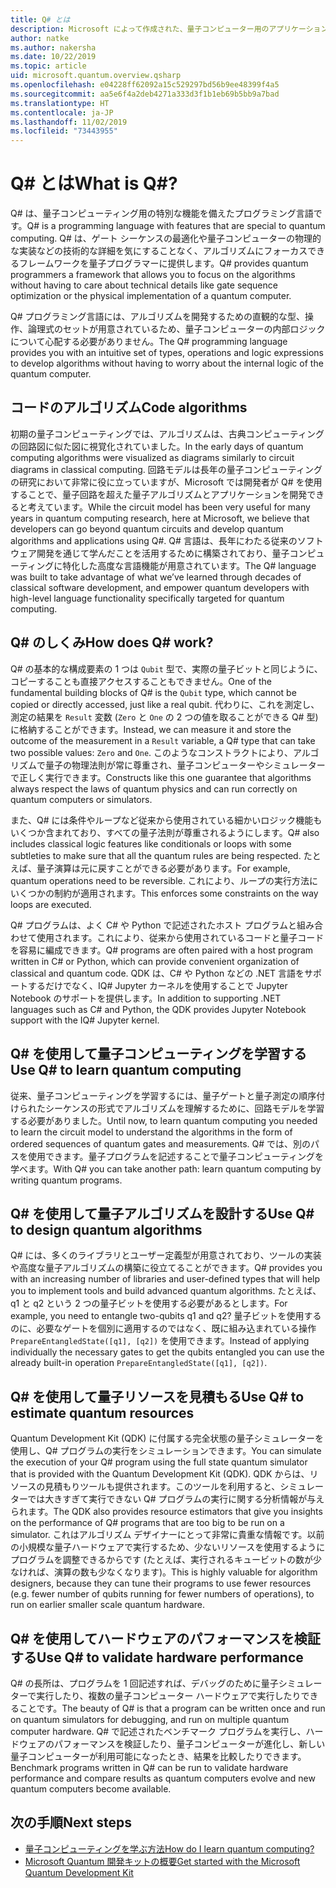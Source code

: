 ```yaml
---
title: Q# とは
description: Microsoft によって作成された、量子コンピューター用のアプリケーションを開発するためのプログラミング言語である Q# について説明します。
author: natke
ms.author: nakersha
ms.date: 10/22/2019
ms.topic: article
uid: microsoft.quantum.overview.qsharp
ms.openlocfilehash: e04228ff62092a15c529297bd56b9ee48399f4a5
ms.sourcegitcommit: aa5e6f4a2deb4271a333d3f1b1eb69b5bb9a7bad
ms.translationtype: HT
ms.contentlocale: ja-JP
ms.lasthandoff: 11/02/2019
ms.locfileid: "73443955"
---
```

# <a name="what-is-q"></a><span data-ttu-id="a8fea-103">Q# とは</span><span class="sxs-lookup"><span data-stu-id="a8fea-103">What is Q#?</span></span>

<span data-ttu-id="a8fea-104">Q# は、量子コンピューティング用の特別な機能を備えたプログラミング言語です。</span><span class="sxs-lookup"><span data-stu-id="a8fea-104">Q# is a programming language with features that are special to quantum computing.</span></span> <span data-ttu-id="a8fea-105">Q# は、ゲート シーケンスの最適化や量子コンピューターの物理的な実装などの技術的な詳細を気にすることなく、アルゴリズムにフォーカスできるフレームワークを量子プログラマーに提供します。</span><span class="sxs-lookup"><span data-stu-id="a8fea-105">Q# provides quantum programmers a framework that allows you to focus on the algorithms without having to care about technical details like gate sequence optimization or the physical implementation of a quantum computer.</span></span>

<span data-ttu-id="a8fea-106">Q# プログラミング言語には、アルゴリズムを開発するための直観的な型、操作、論理式のセットが用意されているため、量子コンピューターの内部ロジックについて心配する必要がありません。</span><span class="sxs-lookup"><span data-stu-id="a8fea-106">The Q# programming language provides you with an intuitive set of types, operations and logic expressions to develop algorithms without having to worry about the internal logic of the quantum computer.</span></span>

## <a name="code-algorithms"></a><span data-ttu-id="a8fea-107">コードのアルゴリズム</span><span class="sxs-lookup"><span data-stu-id="a8fea-107">Code algorithms</span></span>

<span data-ttu-id="a8fea-108">初期の量子コンピューティングでは、アルゴリズムは、古典コンピューティングの回路図に似た図に視覚化されていました。</span><span class="sxs-lookup"><span data-stu-id="a8fea-108">In the early days of quantum computing algorithms were visualized as diagrams similarly to circuit diagrams in classical computing.</span></span>  <span data-ttu-id="a8fea-109">回路モデルは長年の量子コンピューティングの研究において非常に役に立っていますが、Microsoft では開発者が Q# を使用することで、量子回路を超えた量子アルゴリズムとアプリケーションを開発できると考えています。</span><span class="sxs-lookup"><span data-stu-id="a8fea-109">While the circuit model has been very useful for many years in quantum computing research, here at Microsoft, we believe that developers can go beyond quantum circuits and develop quantum algorithms and applications using Q#.</span></span> <span data-ttu-id="a8fea-110">Q# 言語は、長年にわたる従来のソフトウェア開発を通じて学んだことを活用するために構築されており、量子コンピューティングに特化した高度な言語機能が用意されています。</span><span class="sxs-lookup"><span data-stu-id="a8fea-110">The Q# language was built to take advantage of what we’ve learned through decades of classical software development, and empower quantum developers with high-level language functionality specifically targeted for quantum computing.</span></span>


## <a name="how-does-q-work"></a><span data-ttu-id="a8fea-111">Q# のしくみ</span><span class="sxs-lookup"><span data-stu-id="a8fea-111">How does Q# work?</span></span>

<span data-ttu-id="a8fea-112">Q# の基本的な構成要素の 1 つは `Qubit` 型で、実際の量子ビットと同じように、コピーすることも直接アクセスすることもできません。</span><span class="sxs-lookup"><span data-stu-id="a8fea-112">One of the fundamental building blocks of Q# is the `Qubit` type, which cannot be copied or directly accessed, just like a real qubit.</span></span> <span data-ttu-id="a8fea-113">代わりに、これを測定し、測定の結果を `Result` 変数 (`Zero` と `One` の 2 つの値を取ることができる Q# 型) に格納することができます。</span><span class="sxs-lookup"><span data-stu-id="a8fea-113">Instead, we can measure it and store the outcome of the measurement in a `Result` variable, a Q# type that can take two possible values: `Zero` and `One`.</span></span> <span data-ttu-id="a8fea-114">このようなコンストラクトにより、アルゴリズムで量子の物理法則が常に尊重され、量子コンピューターやシミュレーターで正しく実行できます。</span><span class="sxs-lookup"><span data-stu-id="a8fea-114">Constructs like this one guarantee that algorithms always respect the laws of quantum physics and can run correctly on quantum computers or simulators.</span></span>

<span data-ttu-id="a8fea-115">また、Q# には条件やループなど従来から使用されている細かいロジック機能もいくつか含まれており、すべての量子法則が尊重されるようにします。</span><span class="sxs-lookup"><span data-stu-id="a8fea-115">Q# also includes classical logic features like conditionals or loops with some subtleties to make sure that all the quantum rules are being respected.</span></span> <span data-ttu-id="a8fea-116">たとえば、量子演算は元に戻すことができる必要があります。</span><span class="sxs-lookup"><span data-stu-id="a8fea-116">For example, quantum operations need to be reversible.</span></span> <span data-ttu-id="a8fea-117">これにより、ループの実行方法にいくつかの制約が適用されます。</span><span class="sxs-lookup"><span data-stu-id="a8fea-117">This enforces some constraints on the way loops are executed.</span></span>

<span data-ttu-id="a8fea-118">Q# プログラムは、よく C# や Python で記述されたホスト プログラムと組み合わせて使用されます。これにより、従来から使用されているコードと量子コードを容易に編成できます。</span><span class="sxs-lookup"><span data-stu-id="a8fea-118">Q# programs are often paired with a host program written in C# or Python, which can provide convenient organization of classical and quantum code.</span></span> <span data-ttu-id="a8fea-119">QDK は、C# や Python などの .NET 言語をサポートするだけでなく、IQ# Jupyter カーネルを使用することで Jupyter Notebook のサポートを提供します。</span><span class="sxs-lookup"><span data-stu-id="a8fea-119">In addition to supporting .NET languages such as C# and Python, the QDK provides Jupyter Notebook support with the IQ# Jupyter kernel.</span></span>

## <a name="use-q-to-learn-quantum-computing"></a><span data-ttu-id="a8fea-120">Q# を使用して量子コンピューティングを学習する</span><span class="sxs-lookup"><span data-stu-id="a8fea-120">Use Q# to learn quantum computing</span></span>

<span data-ttu-id="a8fea-121">従来、量子コンピューティングを学習するには、量子ゲートと量子測定の順序付けられたシーケンスの形式でアルゴリズムを理解するために、回路モデルを学習する必要がありました。</span><span class="sxs-lookup"><span data-stu-id="a8fea-121">Until now, to learn quantum computing you needed to learn the circuit model to understand the algorithms in the form of ordered sequences of quantum gates and measurements.</span></span> <span data-ttu-id="a8fea-122">Q# では、別のパスを使用できます。量子プログラムを記述することで量子コンピューティングを学べます。</span><span class="sxs-lookup"><span data-stu-id="a8fea-122">With Q# you can take another path: learn quantum computing by writing quantum programs.</span></span>

## <a name="use-q-to-design-quantum-algorithms"></a><span data-ttu-id="a8fea-123">Q# を使用して量子アルゴリズムを設計する</span><span class="sxs-lookup"><span data-stu-id="a8fea-123">Use Q# to design quantum algorithms</span></span>

<span data-ttu-id="a8fea-124">Q# には、多くのライブラリとユーザー定義型が用意されており、ツールの実装や高度な量子アルゴリズムの構築に役立てることができます。</span><span class="sxs-lookup"><span data-stu-id="a8fea-124">Q# provides you with an increasing number of libraries and user-defined types that will help you to implement tools and build advanced quantum algorithms.</span></span> <span data-ttu-id="a8fea-125">たとえば、q1 と q2 という 2 つの量子ビットを使用する必要があるとします。</span><span class="sxs-lookup"><span data-stu-id="a8fea-125">For example, you need to entangle two-qubits q1 and q2?</span></span> <span data-ttu-id="a8fea-126">量子ビットを使用するのに、必要なゲートを個別に適用するのではなく、既に組み込まれている操作 `PrepareEntangledState([q1], [q2])` を使用できます。</span><span class="sxs-lookup"><span data-stu-id="a8fea-126">Instead of applying individually the necessary gates to get the qubits entangled you can use the already built-in operation `PrepareEntangledState([q1], [q2])`.</span></span>

## <a name="use-q-to-estimate-quantum-resources"></a><span data-ttu-id="a8fea-127">Q# を使用して量子リソースを見積もる</span><span class="sxs-lookup"><span data-stu-id="a8fea-127">Use Q# to estimate quantum resources</span></span>

<span data-ttu-id="a8fea-128">Quantum Development Kit (QDK) に付属する完全状態の量子シミュレーターを使用し、Q# プログラムの実行をシミュレーションできます。</span><span class="sxs-lookup"><span data-stu-id="a8fea-128">You can simulate the execution of your Q# program using the full state quantum simulator that is provided with the Quantum Development Kit (QDK).</span></span>  <span data-ttu-id="a8fea-129">QDK からは、リソースの見積もりツールも提供されます。このツールを利用すると、シミュレーターでは大きすぎて実行できない Q# プログラムの実行に関する分析情報が与えられます。</span><span class="sxs-lookup"><span data-stu-id="a8fea-129">The QDK also provides resource estimators that give you insights on the performance of Q# programs that are too big to be run on a simulator.</span></span>  <span data-ttu-id="a8fea-130">これはアルゴリズム デザイナーにとって非常に貴重な情報です。以前の小規模な量子ハードウェアで実行するため、少ないリソースを使用するようにプログラムを調整できるからです (たとえば、実行されるキュービットの数が少なければ、演算の数も少なくなります)。</span><span class="sxs-lookup"><span data-stu-id="a8fea-130">This is highly valuable for algorithm designers, because they can tune their programs to use fewer resources (e.g. fewer number of qubits running for fewer numbers of operations), to run on earlier smaller scale quantum hardware.</span></span>   

## <a name="use-q-to-validate-hardware-performance"></a><span data-ttu-id="a8fea-131">Q# を使用してハードウェアのパフォーマンスを検証する</span><span class="sxs-lookup"><span data-stu-id="a8fea-131">Use Q# to validate hardware performance</span></span>

<span data-ttu-id="a8fea-132">Q# の長所は、プログラムを 1 回記述すれば、デバッグのために量子シミュレーターで実行したり、複数の量子コンピューター ハードウェアで実行したりできることです。</span><span class="sxs-lookup"><span data-stu-id="a8fea-132">The beauty of Q# is that a program can be written once and run on quantum simulators for debugging, and run on multiple quantum computer hardware.</span></span>  <span data-ttu-id="a8fea-133">Q# で記述されたベンチマーク プログラムを実行し、ハードウェアのパフォーマンスを検証したり、量子コンピューターが進化し、新しい量子コンピューターが利用可能になったとき、結果を比較したりできます。</span><span class="sxs-lookup"><span data-stu-id="a8fea-133">Benchmark programs written in Q# can be run to validate hardware performance and compare results as quantum computers evolve and new quantum computers become available.</span></span>  

## <a name="next-steps"></a><span data-ttu-id="a8fea-134">次の手順</span><span class="sxs-lookup"><span data-stu-id="a8fea-134">Next steps</span></span>

* [<span data-ttu-id="a8fea-135">量子コンピューティングを学ぶ方法</span><span class="sxs-lookup"><span data-stu-id="a8fea-135">How do I learn quantum computing?</span></span>](xref:microsoft.quantum.overview.learn)
* [<span data-ttu-id="a8fea-136">Microsoft Quantum 開発キットの概要</span><span class="sxs-lookup"><span data-stu-id="a8fea-136">Get started with the Microsoft Quantum Development Kit</span></span>](xref:microsoft.quantum.welcome)
